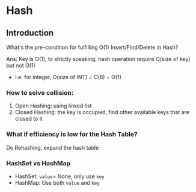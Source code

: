 # Hash

## Introduction

What's the pre-condition for fulfilling O\(1\) Insert/Find/Delete in Hash?

Ans: Key is O\(1\), to strictly speaking, hash operation require O\(size of key\) but not O\(1\)

* I.e: for integer, O\(size of INT\) = O\(8\) = O\(1\)

### How to solve collision:

1. Open Hashing: using linked list 
2. Closed Hashing: the key is occupied, find other available keys that are closed to it

### What if efficiency is low for the Hash Table?

Do Rehashing, expand the hash table

### HashSet vs HashMap

* HashSet: `value`= None, only use `key`
* HashMap: Use both `value` and `key`

